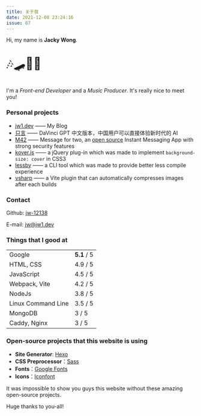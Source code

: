 ```yaml
---
title: 关于我
date: 2021-12-08 23:24:16
issue: 87
---
```


Hi, my name is **Jacky Wong**.  

<p style="font-size: 2rem">🎶🛹👨‍💻</p>

I'm a _Front-end Developer_ and a _Music Producer_. It's really nice to meet you!

### Personal projects

- [jw1.dev](https://jw1.dev) —— My Blog
- [只言](https://zhiyan.dev)  —— DaVinci GPT 中文版本，中国用户可以直接体验新时代的 AI
- [M42](https://m42.jw1.dev)  —— Message for two, an [open source](https://github.com/jw-12138/m42) Instant Messaging App with strong security features
- [kover.js](https://jw1.dev/kover.js/index.html) —— a jQuery plug-in which was made to implement `background-size: cover` in CSS3
- [lessby](https://jw1.dev/lessby/)  —— a CLI tool which was made to provide better less compile experience
- [vsharp](https://jw1.dev/vite-plugin-vsharp/) —— a Vite plugin that can automatically compresses images after each builds

### Contact

Github: [jw-12138](https://github.com/jw-12138)

E-mail: [jw@jw1.dev](mailto:jw@jw1.dev)

### Things that I good at

<table class="about_table">
  <tr>
    <td>Google</td>
    <td><strong>5.1</strong> / 5</td>
  </tr>
  <tr>
    <td>HTML, CSS</td>
    <td>4.9 / 5</td>
  </tr>
  <tr>
    <td>JavaScript</td>
    <td>4.5 / 5</td>
  </tr>
  <tr>
    <td>Webpack, Vite</td>
    <td>4.2 / 5</td>
  </tr>
  <tr>
    <td>NodeJs</td>
    <td>3.8 / 5</td>
  </tr>
  <tr>
    <td>Linux Command Line</td>
    <td>3.5 / 5</td>
  </tr>
  <tr>
    <td>MongoDB</td>
    <td>3 / 5</td>
  </tr>
  <tr>
    <td>Caddy, Nginx</td>
    <td>3 / 5</td>
  </tr>
</table>

### Open-source projects that this website is using

- **Site Generator**: [Hexo](https://hexo.io/)
- **CSS Preprocessor**：[Sass](https://sass-lang.com/)
- **Fonts**：[Google Fonts](https://fonts.google.com/)
- **Icons**：[Iconfont](https://iconfont.cn)

It was impossible to show you guys this website without these amazing open-source projects.

Huge thanks to you-all!


